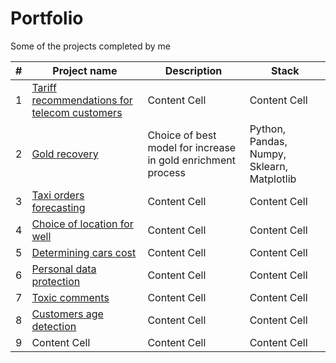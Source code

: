 # Portfolio
Some of the projects completed by me

|#|Project name   | Description   | Stack         |
|-| ------------- | ------------- | ------------- |
|1|[Tariff recommendations for telecom customers](https://github.com/Manekineco1/Portfolio/tree/main/Tariff_recommendations_for_telecom_customers)  | Content Cell  | Content Cell |
|2|[Gold recovery](https://github.com/Manekineco1/Portfolio/tree/main/Gold_recovery)  | Choice of best model for increase in gold enrichment process  |  Python, Pandas, Numpy, Sklearn, Matplotlib   |
|3|[Taxi orders forecasting](https://github.com/Manekineco1/Portfolio/tree/main/Taxi_orders_forecasting) | Content Cell  | Content Cell  |
|4|[Choice of location for well](https://github.com/Manekineco1/Portfolio/tree/main/Choice_of_location_for_well)  | Content Cell  | Content Cell  |
|5|[Determining cars cost](https://github.com/Manekineco1/Portfolio/tree/main/Determining_cars_cost)  | Content Cell  | Content Cell  |
|6|[Personal data protection](https://github.com/Manekineco1/Portfolio/tree/main/Personal_data_protection) | Content Cell  | Content Cell  |
|7|[Toxic comments](https://github.com/Manekineco1/Portfolio/tree/main/Toxic_comments) | Content Cell  | Content Cell  |
|8|[Customers age detection](https://github.com/Manekineco1/Portfolio/tree/main/Customers_age_detection) | Content Cell  | Content Cell  |
|9| Content Cell  | Content Cell  | Content Cell  |
